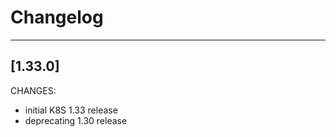 # Changelog
------------------
[1.33.0]
------------------
CHANGES:
- initial K8S 1.33 release
- deprecating 1.30 release